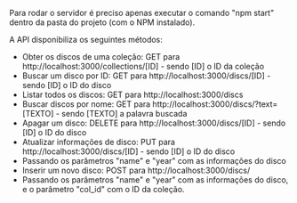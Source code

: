 Para rodar o servidor é preciso apenas executar o comando "npm start" dentro da pasta do projeto (com o NPM instalado).

A API disponibiliza os seguintes métodos:
- Obter os discos de uma coleção: GET para http://localhost:3000/collections/[ID] - sendo [ID] o ID da coleção
- Buscar um disco por ID: GET para http://localhost:3000/discs/[ID] - sendo [ID] o ID do disco
- Listar todos os discos: GET para http://localhost:3000/discs
- Buscar discos por nome: GET para http://localhost:3000/discs/?text=[TEXTO] - sendo [TEXTO] a palavra buscada
- Apagar um disco: DELETE para http://localhost:3000/discs/[ID] - sendo [ID] o ID do disco
- Atualizar informações de disco: PUT para http://localhost:3000/discs/[ID] - sendo [ID] o ID do disco
 - Passando os parâmetros "name" e "year" com as informações do disco
- Inserir um novo disco: POST para http://localhost:3000/discs/
 - Passando os parâmetros "name" e "year" com as informações do disco, e o parâmetro "col_id" com o ID da coleção.
